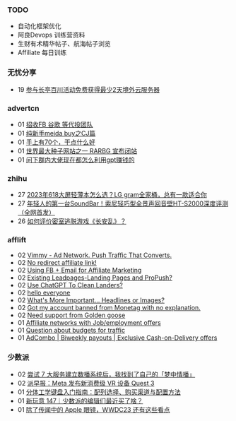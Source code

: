 ### TODO
-  自动化框架优化
-  阿良Devops 训练营资料
-  生财有术精华帖子、航海帖子浏览
-  Affiliate 每日训练

### 无忧分享
<!-- ruyo:START -->
-  19 [参与长亭百川活动免费获得最少2天境外云服务器](https://51.ruyo.net/18392.html)<!-- ruyo:END -->

### advertcn
<!-- advertcn:START -->
-  01 [招收FB 谷歌 等代投团队](https://www.advertcn.com/forum.php?mod=viewthread&tid=110667)
-  01 [纯新手meida buy之CJ篇](https://www.advertcn.com/forum.php?mod=viewthread&tid=110662)
-  01 [手上有70个，干点什么好](https://www.advertcn.com/forum.php?mod=viewthread&tid=110660)
-  01 [世界最大种子网站之一 RARBG 宣布闭站](https://www.advertcn.com/forum.php?mod=viewthread&tid=110658)
-  01 [问下群内大佬现在都怎么利用gpt赚钱的](https://www.advertcn.com/forum.php?mod=viewthread&tid=110657)<!-- advertcn:END -->

### zhihu
<!-- zhihu:START -->
-  27 [2023年618大屏轻薄本怎么选？LG gram全家桶，总有一款适合你](http://zhuanlan.zhihu.com/p/632641888?utm_campaign=rss&utm_medium=rss&utm_source=rss&utm_content=title)
-  27 [年轻人的第一台SoundBar！索尼轻巧型全景声回音壁HT-S2000深度评测（全网首发）](http://zhuanlan.zhihu.com/p/630990296?utm_campaign=rss&utm_medium=rss&utm_source=rss&utm_content=title)
-  26 [如何评价密室逃脱游戏《长安乱》？](http://www.zhihu.com/question/563950552/answer/3045961312?utm_campaign=rss&utm_medium=rss&utm_source=rss&utm_content=title)<!-- zhihu:END -->

### afflift
<!-- afflift:START -->
-  02 [Vimmy - Ad Network. Push Traffic That Converts.](https://afflift.com/f/threads/vimmy-ad-network-push-traffic-that-converts.5871/?utm_source=rss&utm_medium=rss)
-  02 [No redirect affiliate link!](https://afflift.com/f/threads/no-redirect-affiliate-link.11056/?utm_source=rss&utm_medium=rss)
-  02 [Using FB + Email for Affiliate Marketing](https://afflift.com/f/threads/using-fb-email-for-affiliate-marketing.8643/?utm_source=rss&utm_medium=rss)
-  02 [Existing Leadpages-Landing Pages and ProPush?](https://afflift.com/f/threads/existing-leadpages-landing-pages-and-propush.11053/?utm_source=rss&utm_medium=rss)
-  02 [Use ChatGPT To Clean Landers?](https://afflift.com/f/threads/use-chatgpt-to-clean-landers.11055/?utm_source=rss&utm_medium=rss)
-  02 [hello everyone](https://afflift.com/f/threads/hello-everyone.11036/?utm_source=rss&utm_medium=rss)
-  02 [What&#39;s More Important... Headlines or Images?](https://afflift.com/f/threads/whats-more-important-headlines-or-images.11037/?utm_source=rss&utm_medium=rss)
-  02 [Got my account banned from Monetag with no explanation.](https://afflift.com/f/threads/got-my-account-banned-from-monetag-with-no-explanation.11023/?utm_source=rss&utm_medium=rss)
-  02 [Need support from Golden goose](https://afflift.com/f/threads/need-support-from-golden-goose.10934/?utm_source=rss&utm_medium=rss)
-  01 [Affiliate networks with Job/employment offers](https://afflift.com/f/threads/affiliate-networks-with-job-employment-offers.11049/?utm_source=rss&utm_medium=rss)
-  01 [Question about budgets for traffic](https://afflift.com/f/threads/question-about-budgets-for-traffic.11052/?utm_source=rss&utm_medium=rss)
-  01 [AdCombo | Biweekly payouts | Exclusive Cash-on-Delivery offers](https://afflift.com/f/threads/adcombo-biweekly-payouts-exclusive-cash-on-delivery-offers.3509/?utm_source=rss&utm_medium=rss)<!-- afflift:END -->

### 少数派
<!-- sspai:START -->
-  02 [尝试 7 大服务建立数播系统后，我找到了自己的「梦中情播」](https://sspai.com/post/80051)
-  02 [派早报：Meta 发布新消费级 VR 设备 Quest 3](https://sspai.com/post/80124)
-  01 [分体工学键盘入门指南：配列选择、购买渠道与配置方法](https://sspai.com/prime/story/split-ergo-kbd-brief-intro)
-  01 [新玩意 147｜少数派的编辑们最近买了啥？](https://sspai.com/post/80112)
-  01 [除了传闻中的 Apple 眼镜，WWDC23 还有这些看点](https://sspai.com/post/80107)<!-- sspai:END -->

